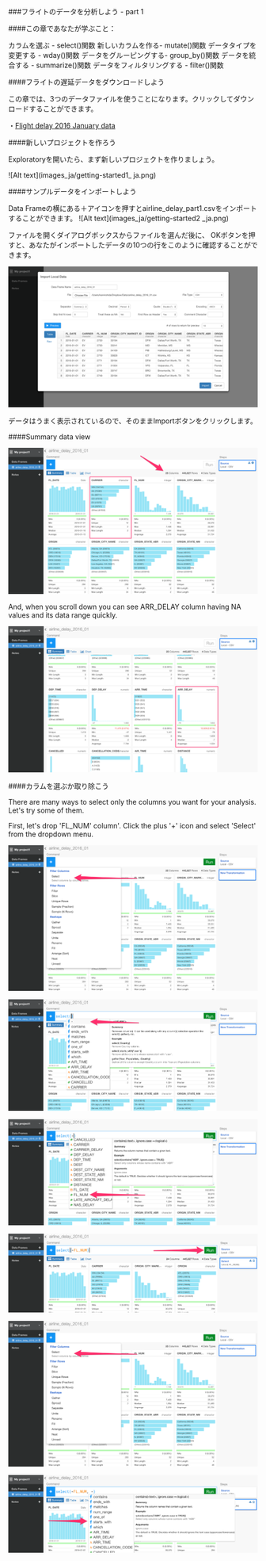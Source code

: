 ###フライトのデータを分析しよう - part 1

####この章であなたが学ぶこと：

カラムを選ぶ - select()関数
新しいカラムを作る- mutate()関数
データタイプを変更する - wday()関数
データをグルーピングする- group_by()関数
データを統合する - summarize()関数
データをフィルタリングする - filter()関数

####フライトの遅延データをダウンロードしよう

この章では、3つのデータファイルを使うことになります。クリックしてダウンロードすることができます。

・[Flight delay 2016 January data](http://download.exploratory.io/data/airline_delay_2016_01.csv)

####新しいプロジェクトを作ろう

Exploratoryを開いたら、まず新しいプロジェクトを作りましょう。

![Alt text](images_ja/getting-started1_ ja.png)


####サンプルデータをインポートしよう

Data Frameの横にある＋アイコンを押すとairline_delay_part1.csvをインポートすることができます。
![Alt text](images_ja/getting-started2 _ja.png)

ファイルを開くダイアログボックスからファイルを選んだ後に、 OKボタンを押すと、あなたがインポートしたデータの10つの行をこのように確認することができます。

![Alt text](images_ja/flight-data-import_ja.png)

データはうまく表示されているので、そのままImportボタンをクリックします。

####Summary data view

![Alt text](images_ja/flight-summary_ja.png)


And, when you scroll down you can see ARR_DELAY column having NA values and its data range quickly.

![Alt text](images_ja/flight-summary2_ja.png)


####カラムを選ぶか取り除こう

There are many ways to select only the columns you want for your analysis. Let's try some of them.

First, let's drop 'FL_NUM' column'. Click the plus '+' icon and select 'Select' from the dropdown menu.


![Alt text](images_ja/flight-select_ja.png)

![Alt text](images_ja/flight-select-suggestion_ja.png)

![Alt text](images_ja/flight-select-suggestion2_ja.png)



![Alt text](images_ja/flight-select-run_ja.png)

![Alt text](images_ja/flight-select_ja.png)

![Alt text](images_ja/flight-select-starts-with.png)



